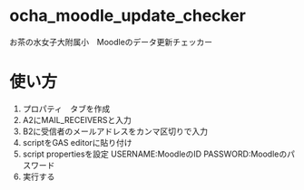 # ocha_moodle_update_checker
お茶の水女子大附属小　Moodleのデータ更新チェッカー

# 使い方
1. プロパティ　タブを作成
2. A2にMAIL_RECEIVERSと入力
3. B2に受信者のメールアドレスをカンマ区切りで入力
4. scriptをGAS editorに貼り付け
5. script propertiesを設定
    USERNAME:MoodleのID
    PASSWORD:Moodleのパスワード
6. 実行する
